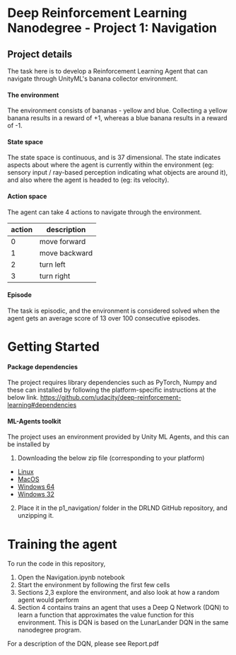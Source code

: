 # Deep Reinforcement Learning Nanodegree - Project 1: Navigation

## Project details
The task here is to develop a Reinforcement Learning Agent that can navigate through UnityML's banana collector environment.

#### The environment
The environment consists of bananas - yellow and blue. Collecting a yellow banana results in a reward of +1, whereas a blue banana results in a reward of -1.

#### State space
The state space is continuous, and is 37 dimensional. The state indicates aspects about where the agent is currently within the environment (eg: sensory input / ray-based perception indicating what objects are around it), and also where the agent is headed to (eg: its velocity).

#### Action space
The agent can take 4 actions to navigate through the environment.

| action | description |
| ------ | ----------- |
| 0 | move forward |
| 1 | move backward |
| 2 | turn left |
| 3 | turn right |

#### Episode
The task is episodic, and the environment is considered solved when the agent gets an average score of 13 over 100 consecutive episodes.

# Getting Started
#### Package dependencies
The project requires library dependencies such as PyTorch, Numpy and these can installed by following the platform-specific instructions at the below link.
https://github.com/udacity/deep-reinforcement-learning#dependencies

#### ML-Agents toolkit
The project uses an environment provided by Unity ML Agents, and this can be installed by 
1. Downloading the below zip file (corresponding to your platform)
  * [Linux](https://s3-us-west-1.amazonaws.com/udacity-drlnd/P1/Banana/Banana_Linux.zip)
  * [MacOS](https://s3-us-west-1.amazonaws.com/udacity-drlnd/P1/Banana/Banana.app.zip)
  * [Windows 64](https://s3-us-west-1.amazonaws.com/udacity-drlnd/P1/Banana/Banana_Windows_x86.zip)
  * [Windows 32](https://s3-us-west-1.amazonaws.com/udacity-drlnd/P1/Banana/Banana_Windows_x86_64.zip)
2. Place it in the p1_navigation/ folder in the DRLND GitHub repository, and unzipping it.


# Training the agent
To run the code in this repository,
1. Open the Navigation.ipynb notebook
2. Start the environment by following the first few cells
3. Sections 2,3 explore the environment, and also look at how a random agent would perform
4. Section 4 contains trains an agent that uses a Deep Q Network (DQN) to learn a function that approximates the value function for this environment. This is DQN is based on the LunarLander DQN in the same nanodegree program.

For a description of the DQN, please see Report.pdf
